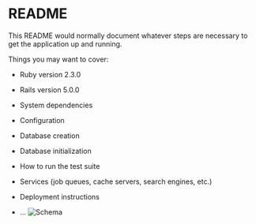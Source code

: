 # README

This README would normally document whatever steps are necessary to get the
application up and running.

Things you may want to cover:

* Ruby version
2.3.0
* Rails version
5.0.0

* System dependencies

* Configuration

* Database creation

* Database initialization

* How to run the test suite

* Services (job queues, cache servers, search engines, etc.)

* Deployment instructions

* ...
![Schema](http://res.cloudinary.com/lx9gdutds/image/upload/v1496261950/schema_zwdl4x.png)

